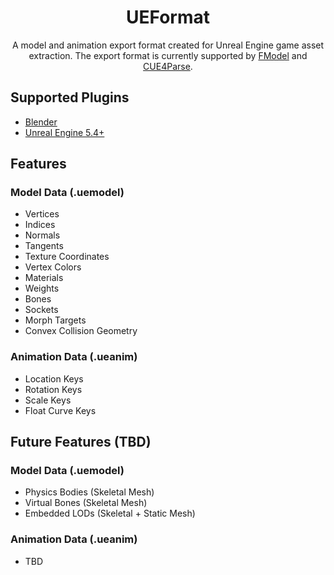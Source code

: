<div align="center">

# UEFormat

A model and animation export format created for Unreal Engine game asset extraction. The export format is currently supported by [FModel](https://github.com/4sval/FModel) and [CUE4Parse](https://github.com/FabianFG/CUE4Parse).

</div>

## Supported Plugins
- [Blender](https://github.com/halfuwu/UEFormat/tree/master/Blender)
- [Unreal Engine 5.4+](https://github.com/halfuwu/UEFormat/tree/master/Unreal)

## Features
### Model Data (.uemodel)
- Vertices
- Indices
- Normals
- Tangents
- Texture Coordinates
- Vertex Colors
- Materials
- Weights
- Bones
- Sockets
- Morph Targets
- Convex Collision Geometry

### Animation Data (.ueanim)
- Location Keys
- Rotation Keys
- Scale Keys
- Float Curve Keys

## Future Features (TBD)
### Model Data (.uemodel)
- Physics Bodies (Skeletal Mesh)
- Virtual Bones (Skeletal Mesh)
- Embedded LODs (Skeletal + Static Mesh)

### Animation Data (.ueanim)
- TBD
